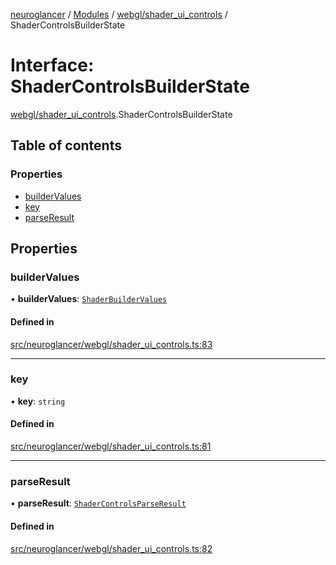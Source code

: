 [neuroglancer](../README.md) / [Modules](../modules.md) / [webgl/shader\_ui\_controls](../modules/webgl_shader_ui_controls.md) / ShaderControlsBuilderState

# Interface: ShaderControlsBuilderState

[webgl/shader_ui_controls](../modules/webgl_shader_ui_controls.md).ShaderControlsBuilderState

## Table of contents

### Properties

- [builderValues](webgl_shader_ui_controls.ShaderControlsBuilderState.md#buildervalues)
- [key](webgl_shader_ui_controls.ShaderControlsBuilderState.md#key)
- [parseResult](webgl_shader_ui_controls.ShaderControlsBuilderState.md#parseresult)

## Properties

### builderValues

• **builderValues**: [`ShaderBuilderValues`](../modules/webgl_shader_ui_controls.md#shaderbuildervalues)

#### Defined in

[src/neuroglancer/webgl/shader_ui_controls.ts:83](https://github.com/ActiveBrainAtlas2/neuroglancer/blob/1beb5d34/src/neuroglancer/webgl/shader_ui_controls.ts#L83)

___

### key

• **key**: `string`

#### Defined in

[src/neuroglancer/webgl/shader_ui_controls.ts:81](https://github.com/ActiveBrainAtlas2/neuroglancer/blob/1beb5d34/src/neuroglancer/webgl/shader_ui_controls.ts#L81)

___

### parseResult

• **parseResult**: [`ShaderControlsParseResult`](webgl_shader_ui_controls.ShaderControlsParseResult.md)

#### Defined in

[src/neuroglancer/webgl/shader_ui_controls.ts:82](https://github.com/ActiveBrainAtlas2/neuroglancer/blob/1beb5d34/src/neuroglancer/webgl/shader_ui_controls.ts#L82)
